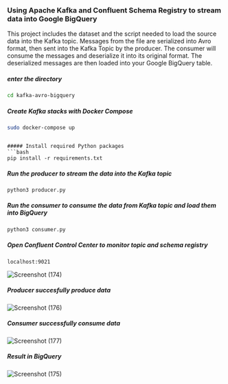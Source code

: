 ### Using Apache Kafka and Confluent Schema Registry to stream data into Google BigQuery

This project includes the dataset and the script needed to load the source data into the Kafka topic.
Messages from the file are serialized into Avro format, then sent into the Kafka Topic by the producer.
The consumer will consume the messages and deserialize it into its original format.
The deserialized messages are then loaded into your Google BigQuery table.

##### enter the directory
```bash
cd kafka-avro-bigquery
```

##### Create Kafka stacks with Docker Compose
```bash
sudo docker-compose up
```

```

##### Install required Python packages
```bash
pip install -r requirements.txt
```

##### Run the producer to stream the data into the Kafka topic
```bash
python3 producer.py
```

##### Run the consumer to consume the data from Kafka topic and load them into BigQuery
```bash
python3 consumer.py
```

##### Open Confluent Control Center to monitor topic and schema registry
```
localhost:9021
```
![Screenshot (174)](https://user-images.githubusercontent.com/108534539/227703985-c18170a5-03e2-4eb8-a91e-f8434fb94cef.png)


##### Producer succesfully produce data
![Screenshot (176)](https://user-images.githubusercontent.com/108534539/227703990-058496f3-c422-43c1-9d8b-5ae741d204c1.png)

##### Consumer successfully consume data
![Screenshot (177)](https://user-images.githubusercontent.com/108534539/227704003-45971398-f4f4-4539-8e0c-8c8933bb6df0.png)

##### Result in BigQuery
![Screenshot (175)](https://user-images.githubusercontent.com/108534539/227704041-e52de7fa-450e-445b-bf41-a9f44329ab86.png)

